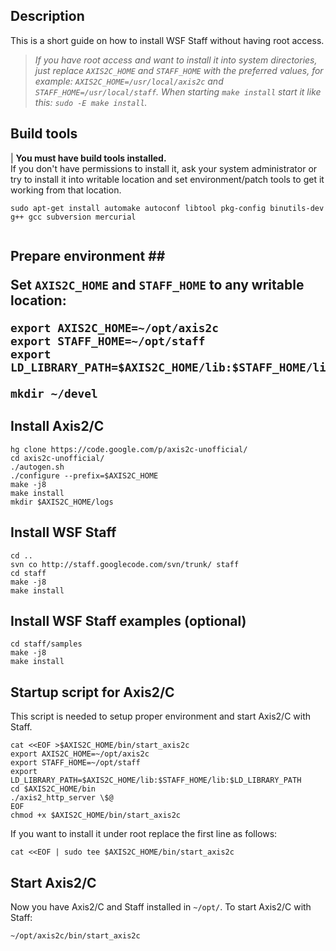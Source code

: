 ## Description ##

This is a short guide on how to install WSF Staff without having root access.

> _If you have root access and want to install it into system directories, just replace `AXIS2C_HOME` and `STAFF_HOME` with the preferred values, for example: `AXIS2C_HOME=/usr/local/axis2c` and `STAFF_HOME=/usr/local/staff`. When starting `make install` start it like this: `sudo -E make install`._

## Build tools ##

| **You must have build tools installed.** <br>If you don't have permissions to install it, ask your system administrator or try to install it into writable location and set environment/patch tools to get it working from that location. </tbody></table>

<pre><code>sudo apt-get install automake autoconf libtool pkg-config binutils-dev g++ gcc subversion mercurial<br>
</code></pre>

<h2>Prepare environment ##

Set `AXIS2C_HOME` and `STAFF_HOME` to any writable location:

```
export AXIS2C_HOME=~/opt/axis2c
export STAFF_HOME=~/opt/staff
export LD_LIBRARY_PATH=$AXIS2C_HOME/lib:$STAFF_HOME/lib:$LD_LIBRARY_PATH

mkdir ~/devel
```

## Install Axis2/C ##

```
hg clone https://code.google.com/p/axis2c-unofficial/
cd axis2c-unofficial/
./autogen.sh
./configure --prefix=$AXIS2C_HOME
make -j8
make install
mkdir $AXIS2C_HOME/logs
```

## Install WSF Staff ##

```
cd ..
svn co http://staff.googlecode.com/svn/trunk/ staff
cd staff
make -j8
make install
```

## Install WSF Staff examples (optional) ##

```
cd staff/samples
make -j8
make install
```

## Startup script for Axis2/C ##

This script is needed to setup proper environment and start Axis2/C with Staff.

```
cat <<EOF >$AXIS2C_HOME/bin/start_axis2c
export AXIS2C_HOME=~/opt/axis2c
export STAFF_HOME=~/opt/staff
export LD_LIBRARY_PATH=$AXIS2C_HOME/lib:$STAFF_HOME/lib:$LD_LIBRARY_PATH
cd $AXIS2C_HOME/bin
./axis2_http_server \$@
EOF
chmod +x $AXIS2C_HOME/bin/start_axis2c
```

If you want to install it under root replace the first line as follows:
```
cat <<EOF | sudo tee $AXIS2C_HOME/bin/start_axis2c
```


## Start Axis2/C ##

Now you have Axis2/C and Staff installed in `~/opt/`. To start Axis2/C with Staff:

```
~/opt/axis2c/bin/start_axis2c
```